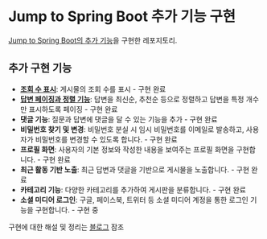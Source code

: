 # Jump to Spring Boot 추가 기능 구현

[Jump to Spring Boot의 추가 기능](https://wikidocs.net/162814)을 구현한 레포지토리.

## 추가 구현 기능
- **[조회 수 표시](https://bestech49.tistory.com/40)**: 게시물의 조회 수를 표시 - 구현 완료
- **[답변 페이징과 정렬 기능](https://bestech49.tistory.com/41)**: 답변을 최신순, 추천순 등으로 정렬하고 답변을 특정 개수만 표시하도록 페이징 - 구현 완료
- **댓글 기능**: 질문과 답변에 댓글을 달 수 있는 기능을 추가 - 구현 완료
- **비밀번호 찾기 및 변경**: 비밀번호 분실 시 임시 비밀번호를 이메일로 발송하고, 사용자가 비밀번호를 변경할 수 있도록 합니다. - 구현 완료
- **프로필 화면**: 사용자의 기본 정보와 작성한 내용을 보여주는 프로필 화면을 구현합니다. - 구현 완료
- **최근 활동 기반 노출**: 최근 답변과 댓글을 기반으로 게시물을 노출합니다. - 구현 완료
- **카테고리 기능**: 다양한 카테고리를 추가하여 게시판을 분류합니다. - 구현 완료
- **소셜 미디어 로그인**: 구글, 페이스북, 트위터 등 소셜 미디어 계정을 통한 로그인 기능을 구현합니다. - 구현 중

구현에 대한 해설 및 정리는 [블로그](https://bestech49.tistory.com/category/%EA%B3%B5%EB%B6%80%20%EB%B0%8F%20%EC%A0%95%EB%A6%AC/%EC%A0%90%ED%94%84%20%ED%88%AC%20%EC%8A%A4%ED%94%84%EB%A7%81%EB%B6%80%ED%8A%B8) 잠조